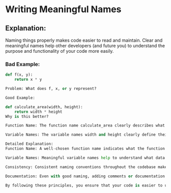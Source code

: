 # Writing Meaningful Names

## Explanation:
Naming things properly makes code easier to read and maintain. Clear and meaningful names help other developers (and future you) to understand the purpose and functionality of your code more easily.

### Bad Example:

```python
def f(x, y):
    return x * y

Problem: What does f, x, or y represent?

Good Example:

def calculate_area(width, height):
    return width * height
Why is this better?

Function Name: The function name calculate_area clearly describes what the function does.

Variable Names: The variable names width and height clearly define their purpose.

Detailed Explanation:
Function Name: A well-chosen function name indicates what the function does without the need to read its implementation. This is crucial for code readability and maintainability.

Variable Names: Meaningful variable names help to understand what data the variable holds and its role in the function. This reduces the cognitive load on the reader.

Consistency: Consistent naming conventions throughout the codebase make it easier to follow and maintain.

Documentation: Even with good naming, adding comments or documentation can further clarify complex logic or intentions behind the code.

By following these principles, you ensure that your code is easier to understand, debug, and maintain.